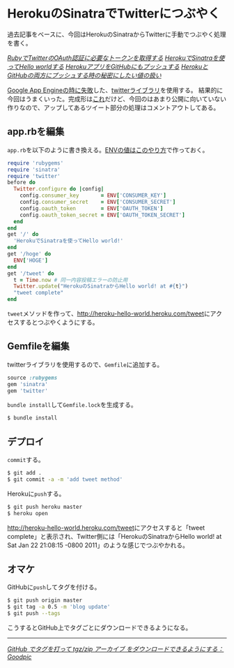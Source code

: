 # HerokuのSinatraでTwitterにつぶやく

過去記事をベースに、今回はHerokuのSinatraからTwitterに手動でつぶやく処理を書く。

<cite>[RubyでTwitterのOAuth認証に必要なトークンを取得する](/2011/01/26/ruby-twitter-oauth-token-secret)</cite>
<cite>[HerokuでSinatraを使ってHello worldする](/2011/01/28/ruby-heroku-sinatra-hello-world)</cite>
<cite>[HerokuアプリをGitHubにもプッシュする](/2011/01/29/git-heroku-app-push-github)</cite>
<cite>[HerokuとGitHubの両方にプッシュする時の秘密にしたい値の扱い](/2011/01/30/git-heroku-github-push-secret-value)</cite>

[Google App Engineの時に失敗](/2011/01/27/ruby-goole-app-engine-jruby-sinatra-twitter-rubytter)した、[twitterライブラリ](https://github.com/jnunemaker/twitter)を使用する。
結果的に今回はうまくいった。完成形は[これ](http://heroku-hello-world.heroku.com/tweet)だけど、今回のはあまり公開に向いていない作りなので、アップしてあるツイート部分の処理はコメントアウトしてある。

<!-- READMORE -->


## app.rbを編集

`app.rb`を以下のように書き換える。[ENVの値はこのやり方](/2011/01/30/git-heroku-github-push-secret-value)で作っておく。

~~~ ruby
require 'rubygems'
require 'sinatra'
require 'twitter'
before do
  Twitter.configure do |config|
    config.consumer_key       = ENV['CONSUMER_KEY']
    config.consumer_secret    = ENV['CONSUMER_SECRET']
    config.oauth_token        = ENV['OAUTH_TOKEN']
    config.oauth_token_secret = ENV['OAUTH_TOKEN_SECRET']
  end
end
get '/' do
  'HerokuでSinatraを使ってHello world!'
end
get '/hoge' do
  ENV['HOGE']
end
get '/tweet' do
  t = Time.now # 同一内容投稿エラーの防止用
  Twitter.update("HerokuのSinatraからHello world! at #{t}")
  "tweet complete"
end
~~~

`tweet`メソッドを作って、<http://heroku-hello-world.heroku.com/tweet>にアクセスするとつぶやくようにする。


## Gemfileを編集

twitterライブラリを使用するので、`Gemfile`に追加する。

~~~ ruby
source :rubygems
gem 'sinatra'
gem 'twitter'
~~~

`bundle install`して`Gemfile.lock`を生成する。

~~~ sh
$ bundle install
~~~


## デプロイ

`commit`する。

~~~ sh
$ git add .
$ git commit -a -m 'add tweet method'
~~~

Herokuに`push`する。

~~~ sh
$ git push heroku master
$ heroku open
~~~

<http://heroku-hello-world.heroku.com/tweet>にアクセスすると「tweet complete」と表示され、Twitter側には「HerokuのSinatraからHello world! at Sat Jan 22 21:08:15 -0800 2011」のような感じでつぶやかれる。


## オマケ

GitHubに`push`してタグを付ける。

~~~ sh
$ git push origin master
$ git tag -a 0.5 -m 'blog update'
$ git push --tags
~~~

こうするとGitHub上でタグごとにダウンロードできるようになる。

---

<cite>[GitHub でタグを打って tgz/zip アーカイブ をダウンロードできるようにする：Goodpic](http://www.goodpic.com/mt/archives2/2010/08/github_tgzzip.html)</cite>
